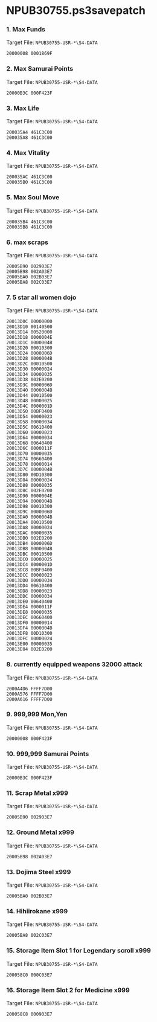 # NPUB30755.ps3savepatch

### 1. Max Funds

Target File: `NPUB30755-USR-*\S4-DATA`

```
20000008 0001869F
```

### 2. Max Samurai Points

Target File: `NPUB30755-USR-*\S4-DATA`

```
20000B3C 000F423F
```

### 3. Max Life

Target File: `NPUB30755-USR-*\S4-DATA`

```
200035A4 461C3C00
200035A8 461C3C00
```

### 4. Max Vitality

Target File: `NPUB30755-USR-*\S4-DATA`

```
200035AC 461C3C00
200035B0 461C3C00
```

### 5. Max Soul Move

Target File: `NPUB30755-USR-*\S4-DATA`

```
200035B4 461C3C00
200035B8 461C3C00
```

### 6. max scraps

Target File: `NPUB30755-USR-*\S4-DATA`

```
20005B90 002903E7
20005B98 002A03E7
20005BA0 002B03E7
20005BA8 002C03E7
```

### 7. 5 star all women dojo

Target File: `NPUB30755-USR-*\S4-DATA`

```
20013D0C 00000000
20013D10 00140500
20013D14 00520000
20013D18 0000004E
20013D1C 0000004B
20013D20 00010300
20013D24 0000006D
20013D28 0000004B
20013D2C 00010500
20013D30 00000024
20013D34 00000035
20013D38 002E0200
20013D3C 0000006D
20013D40 0000004B
20013D44 00010500
20013D48 00000025
20013D4C 0000001D
20013D50 00BF0400
20013D54 00000023
20013D58 00000034
20013D5C 00610400
20013D60 00000023
20013D64 00000034
20013D68 00640400
20013D6C 0000011F
20013D70 00000035
20013D74 00660400
20013D78 00000014
20013D7C 0000004B
20013D80 00D10300
20013D84 00000024
20013D88 00000035
20013D8C 002E0200
20013D90 0000004E
20013D94 0000004B
20013D98 00010300
20013D9C 0000006D
20013DA0 0000004B
20013DA4 00010500
20013DA8 00000024
20013DAC 00000035
20013DB0 002E0200
20013DB4 0000006D
20013DB8 0000004B
20013DBC 00010500
20013DC0 00000025
20013DC4 0000001D
20013DC8 00BF0400
20013DCC 00000023
20013DD0 00000034
20013DD4 00610400
20013DD8 00000023
20013DDC 00000034
20013DE0 00640400
20013DE4 0000011F
20013DE8 00000035
20013DEC 00660400
20013DF0 00000014
20013DF4 0000004B
20013DF8 00D10300
20013DFC 00000024
20013E00 00000035
20013E04 002E0200
```

### 8. currently equipped weapons 32000 attack

Target File: `NPUB30755-USR-*\S4-DATA`

```
2000A4D6 FFFF7D00
2000A576 FFFF7D00
2000A616 FFFF7D00
```

### 9. 999,999 Mon,Yen

Target File: `NPUB30755-USR-*\S4-DATA`

```
20000008 000F423F
```

### 10. 999,999 Samurai Points

Target File: `NPUB30755-USR-*\S4-DATA`

```
20000B3C 000F423F
```

### 11. Scrap Metal x999

Target File: `NPUB30755-USR-*\S4-DATA`

```
20005B90 002903E7
```

### 12. Ground Metal x999

Target File: `NPUB30755-USR-*\S4-DATA`

```
20005B98 002A03E7
```

### 13. Dojima Steel x999

Target File: `NPUB30755-USR-*\S4-DATA`

```
20005BA0 002B03E7
```

### 14. Hihiirokane x999

Target File: `NPUB30755-USR-*\S4-DATA`

```
20005BA8 002C03E7
```

### 15. Storage Item Slot 1 for Legendary scroll x999

Target File: `NPUB30755-USR-*\S4-DATA`

```
200058C0 000C03E7
```

### 16. Storage Item Slot 2 for Medicine x999

Target File: `NPUB30755-USR-*\S4-DATA`

```
200058C8 000903E7
```

